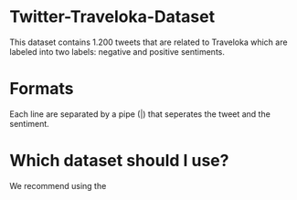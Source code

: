 # Twitter-Traveloka-Dataset
This dataset contains 1.200 tweets that are related to Traveloka which are labeled into two labels: negative and positive sentiments.

# Formats
Each line are separated by a pipe (|) that seperates the tweet and the sentiment.

# Which dataset should I use?
We recommend using the 
